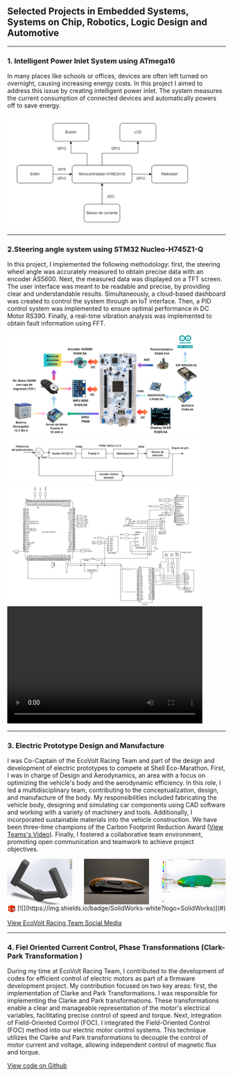 ## Selected Projects in Embedded Systems, Systems on Chip, Robotics, Logic Design and Automotive

---
### 1. Intelligent Power Inlet System using ATmega16

In many places like schools or offices, devices are often left turned on overnight, causing increasing energy costs. In this project I aimed to address this issue by creating intelligent power inlet. The system measures the current consumption of connected devices and automatically powers off to save energy. 


<img src="images/multicontactoDb.png" alt="Blocks Diagram" style="width: 450px; height: auto;"/>


---
### 2.Steering angle system using STM32 Nucleo-H745Z1-Q

In this project, I implemented the following methodology: first, the steering wheel angle was accurately measured to obtain precise data with an encoder AS5600. Next, the measured data was displayed on a TFT screen. The user interface was meant to be readable and precise, by providing clear and understandable results. Simultaneously, a cloud-based dashboard was created to control the system through an IoT interface. Then, a PID control system was implemented to ensure optimal performance in DC Motor RS390. Finally, a real-time vibration analysis was implemented to obtain fault information using FFT. 


<img src="images/Diagrama de Bloques2.png" alt="Blocks Diagram" style="width: 450px; height: auto;"/>
<img src="images/DiagramaControl angulogiro.png"  alt="Control Diagram"  style="width:450px; height: auto" />
<img src="images/esquematico.png" alt="Schematic" style="width: 450px; height: auto;"/>
<video controls src="images/Reto_Final.mp4" title="Final Results" width="450" height="270"></video>

---
### 3. Electric Prototype Design and Manufacture

I was Co-Captain of the EcoVolt Racing Team and part of the design and development of electric prototypes to compete at Shell Eco-Marathon. First, I was in charge of Design and Aerodynamics, an area with a focus on optimizing the vehicle's body and the aerodynamic efficiency. In this role, I led a multidisciplinary team, contributing to the conceptualization, design, and manufacture of the body. My responsibilities included fabricating the vehicle body, designing and simulating car components using CAD software and working with a variety of machinery and tools. Additionally, I incorporated sustainable materials into the vehicle construction. We have been three-time champions of the Carbon Footprint Reduction Award ([View Teams's Video](https://www.instagram.com/reel/C2SM8KvsF1q/)). Finally, I fostered a collaborative team environment, promoting open communication and teamwork to achieve project objectives.

<div style="display: flex; justify-content: space-between;">
    <img src="images/volante.png" alt="Blocks Diagram" style="width: 150px; height: auto;">
    <img src="images/render.jpg" alt="Blocks Diagram" style="width: 150px; height: auto;">
    <img src="images/aerodinamica.jpg" alt="Blocks Diagram" style="width: 150px; height: auto;">
</div>

<div style="display: flex; justify-content: space-between;">
    <img src="images/solid.png" alt="Blocks Diagram" style="width: 20px; height: auto;">
    [![](https://img.shields.io/badge/SolidWorks-white?logo=SolidWorks)](#)
</div>


[View EcoVolt Racing Team Social Media](https://www.instagram.com/ecovoltccm/)



---
### 4. Fiel Oriented Current Control, Phase Transformations (Clark-Park Transformation )

During my time at EcoVolt Racing Team, I contributed to the development of codes for efficient control of electric motors as part of a firmware development project. My contribution focused on two key areas: first, the implementation of Clarke and Park Transformations. I was responsible for implementing the Clarke and Park transformations. These transformations enable a clear and manageable representation of the motor's electrical variables, facilitating precise control of speed and torque. Next, integration of Field-Oriented Control (FOC). I integrated the Field-Oriented Control (FOC) method into our electric motor control systems. This technique utilizes the Clarke and Park transformations to decouple the control of motor current and voltage, allowing independent control of magnetic flux and torque.

[View code on Github](https://github.com/anromero21/Shell-Firmware-2023.git)


